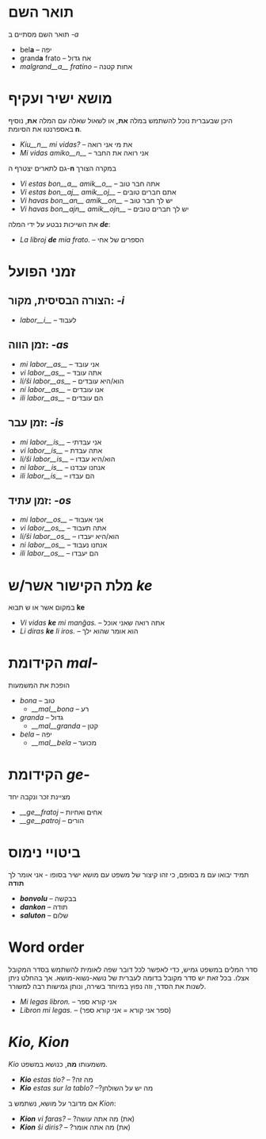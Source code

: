 # תואר השם

תואר השם מסתיים ב *-a*

- bel**a** – יפה
- grand**a** frato – אח גדול
- *malgrand__a__ fratino* – אחות קטנה

# מושא ישיר ועקיף

היכן שבעברית נוכל להשתמש במלה **את**, או לשאול שאלה עם המלה **את**, נוסיף באספרנטו את הסיומת **n**.

- *Kiu__n__ mi vidas?* – את מי אני רואה
- *Mi vidas amiko__n__* – אני רואה את החבר

גם לתארים יצטרף ה-**n** במקרה הצורך
- *Vi estas bon__a__ amik__o__* – אתה חבר טוב
- *Vi estas bon__aj__ amik__oj__* – אתם חברים טובים
- *Vi havas bon__an__ amik__on__* – יש לך חבר טוב
- *Vi havas bon__ajn__ amik__ojn__* – יש לך חברים טובים

את השייכות נבטע על ידי המלה  *__de__*:

- *La libroj __de__ mia frato.* – הספרים של אחי

# זמני הפועל

## הצורה הבסיסית, מקור: *-i*
  
- *labor__i__*          – לעבוד

## זמן הווה: *-as*

- *mi labor__as__*      – אני עובד
- *vi labor__as__*      – אתה עובד
- *li/ŝi labor__as__*   – הוא/היא עובדים
- *ni labor__as__*      – אנו עובדים
- *ili labor__as__*     – הם עובדים

## זמן עבר: *-is*

- *mi labor__is__*      – אני עבדתי
- *vi labor__is__*      – אתה עבדת
- *li/ŝi labor__is__*   – הוא/היא עבדו
- *ni labor__is__*      – אנחנו עבדנו
- *ili labor__is__*     – הם עבדו

## זמן עתיד: *-os*

- *mi labor__os__*      – אני אעבוד
- *vi labor__os__*      – אתה תעבוד
- *li/ŝi labor__os__*   – הוא/היא יעבדו
- *ni labor__os__*      – אנחנו נעבוד
- *ili labor__os__*     – הם יעבדו

# מלת הקישור אשר/ש *ke*

במקום אשר או ש תבוא **ke**

- *Vi vidas __ke__ mi manĝas.* – אתה רואה שאני אוכל
- *Li diras __ke__ li iros.* – הוא אומר שהוא ילך

# הקידומת *mal-*

הופכת את המשמעות

- *bona* – טוב
  - *__mal__bona* – רע
- *granda* – גדול
  - *__mal__granda* – קטן
- *bela* – יפה
  - *__mal__bela* – מכוער

# הקידומת *ge-*

מציינת זכר ונקבה יחד

- *__ge__fratoj* – אחים ואחיות
- *__ge__patroj* – הורים

# ביטויי נימוס
תמיד יבואו עם מ בסופם, כי זהו קיצור של משפט עם מושא ישיר בסופו - אני אומר לך **תודה**
- *__bonvolu__* – בבקשה
- *__dankon__* – תודה
- *__saluton__* – שלום

# Word order

סדר המלים במשפט גמיש, כדי לאפשר לכל דובר שפה לאומית להשתמש בסדר המקובל אצלו. בכל זאת יש סדר מקובל בדומה לעברית של נושא-נשוא-מושא. אך בהחלט ניתן לשנות את הסדר, וזה נפוץ במיוחד בשירה, ונותן גמישות רבה למשורר.

- *Mi legas libron.* – אני קורא ספר
- *Libron mi legas.* – (ספר אני קורא = אני קורא ספר)

# *Kio, Kion*

*Kio* משמעותו **מה**, כנושא במשפט.

- *__Kio__ estas tio?* – ?מה זה
- *__Kio__ estas sur la tablo?* –?מה יש על השולחן

אם מדובר על מושא, נשתמש ב *Kion*:

- *__Kion__ vi faras?* – ?את) מה אתה עושה)
- *__Kion__ ŝi diris?* – ?את) מה אתה אומר)

